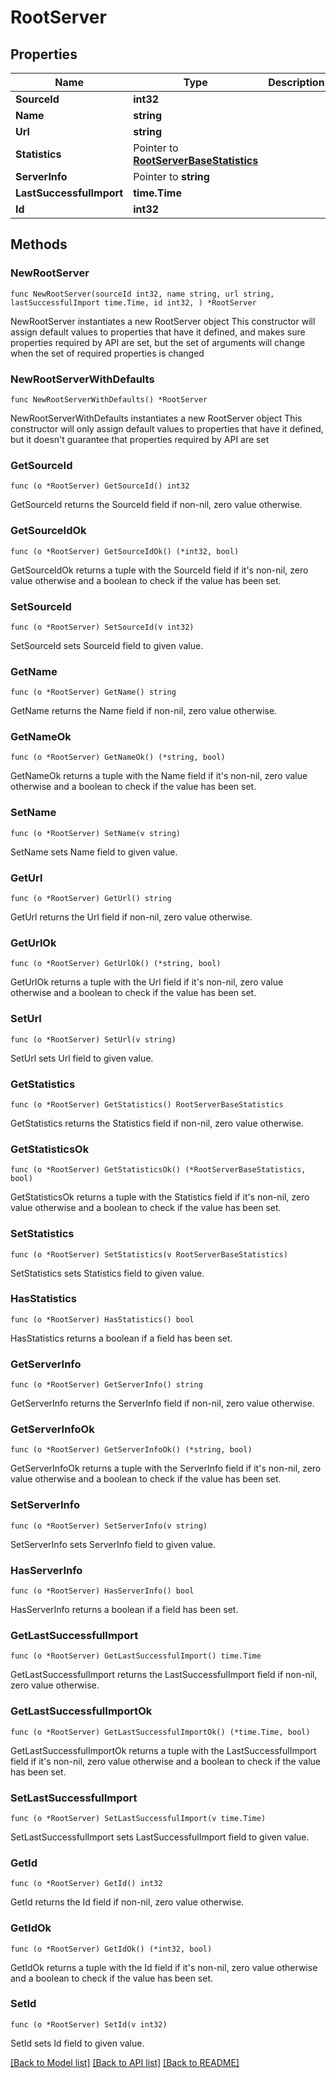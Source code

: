 # RootServer

## Properties

Name | Type | Description | Notes
------------ | ------------- | ------------- | -------------
**SourceId** | **int32** |  | 
**Name** | **string** |  | 
**Url** | **string** |  | 
**Statistics** | Pointer to [**RootServerBaseStatistics**](RootServerBaseStatistics.md) |  | [optional] 
**ServerInfo** | Pointer to **string** |  | [optional] 
**LastSuccessfulImport** | **time.Time** |  | 
**Id** | **int32** |  | 

## Methods

### NewRootServer

`func NewRootServer(sourceId int32, name string, url string, lastSuccessfulImport time.Time, id int32, ) *RootServer`

NewRootServer instantiates a new RootServer object
This constructor will assign default values to properties that have it defined,
and makes sure properties required by API are set, but the set of arguments
will change when the set of required properties is changed

### NewRootServerWithDefaults

`func NewRootServerWithDefaults() *RootServer`

NewRootServerWithDefaults instantiates a new RootServer object
This constructor will only assign default values to properties that have it defined,
but it doesn't guarantee that properties required by API are set

### GetSourceId

`func (o *RootServer) GetSourceId() int32`

GetSourceId returns the SourceId field if non-nil, zero value otherwise.

### GetSourceIdOk

`func (o *RootServer) GetSourceIdOk() (*int32, bool)`

GetSourceIdOk returns a tuple with the SourceId field if it's non-nil, zero value otherwise
and a boolean to check if the value has been set.

### SetSourceId

`func (o *RootServer) SetSourceId(v int32)`

SetSourceId sets SourceId field to given value.


### GetName

`func (o *RootServer) GetName() string`

GetName returns the Name field if non-nil, zero value otherwise.

### GetNameOk

`func (o *RootServer) GetNameOk() (*string, bool)`

GetNameOk returns a tuple with the Name field if it's non-nil, zero value otherwise
and a boolean to check if the value has been set.

### SetName

`func (o *RootServer) SetName(v string)`

SetName sets Name field to given value.


### GetUrl

`func (o *RootServer) GetUrl() string`

GetUrl returns the Url field if non-nil, zero value otherwise.

### GetUrlOk

`func (o *RootServer) GetUrlOk() (*string, bool)`

GetUrlOk returns a tuple with the Url field if it's non-nil, zero value otherwise
and a boolean to check if the value has been set.

### SetUrl

`func (o *RootServer) SetUrl(v string)`

SetUrl sets Url field to given value.


### GetStatistics

`func (o *RootServer) GetStatistics() RootServerBaseStatistics`

GetStatistics returns the Statistics field if non-nil, zero value otherwise.

### GetStatisticsOk

`func (o *RootServer) GetStatisticsOk() (*RootServerBaseStatistics, bool)`

GetStatisticsOk returns a tuple with the Statistics field if it's non-nil, zero value otherwise
and a boolean to check if the value has been set.

### SetStatistics

`func (o *RootServer) SetStatistics(v RootServerBaseStatistics)`

SetStatistics sets Statistics field to given value.

### HasStatistics

`func (o *RootServer) HasStatistics() bool`

HasStatistics returns a boolean if a field has been set.

### GetServerInfo

`func (o *RootServer) GetServerInfo() string`

GetServerInfo returns the ServerInfo field if non-nil, zero value otherwise.

### GetServerInfoOk

`func (o *RootServer) GetServerInfoOk() (*string, bool)`

GetServerInfoOk returns a tuple with the ServerInfo field if it's non-nil, zero value otherwise
and a boolean to check if the value has been set.

### SetServerInfo

`func (o *RootServer) SetServerInfo(v string)`

SetServerInfo sets ServerInfo field to given value.

### HasServerInfo

`func (o *RootServer) HasServerInfo() bool`

HasServerInfo returns a boolean if a field has been set.

### GetLastSuccessfulImport

`func (o *RootServer) GetLastSuccessfulImport() time.Time`

GetLastSuccessfulImport returns the LastSuccessfulImport field if non-nil, zero value otherwise.

### GetLastSuccessfulImportOk

`func (o *RootServer) GetLastSuccessfulImportOk() (*time.Time, bool)`

GetLastSuccessfulImportOk returns a tuple with the LastSuccessfulImport field if it's non-nil, zero value otherwise
and a boolean to check if the value has been set.

### SetLastSuccessfulImport

`func (o *RootServer) SetLastSuccessfulImport(v time.Time)`

SetLastSuccessfulImport sets LastSuccessfulImport field to given value.


### GetId

`func (o *RootServer) GetId() int32`

GetId returns the Id field if non-nil, zero value otherwise.

### GetIdOk

`func (o *RootServer) GetIdOk() (*int32, bool)`

GetIdOk returns a tuple with the Id field if it's non-nil, zero value otherwise
and a boolean to check if the value has been set.

### SetId

`func (o *RootServer) SetId(v int32)`

SetId sets Id field to given value.



[[Back to Model list]](../README.md#documentation-for-models) [[Back to API list]](../README.md#documentation-for-api-endpoints) [[Back to README]](../README.md)


